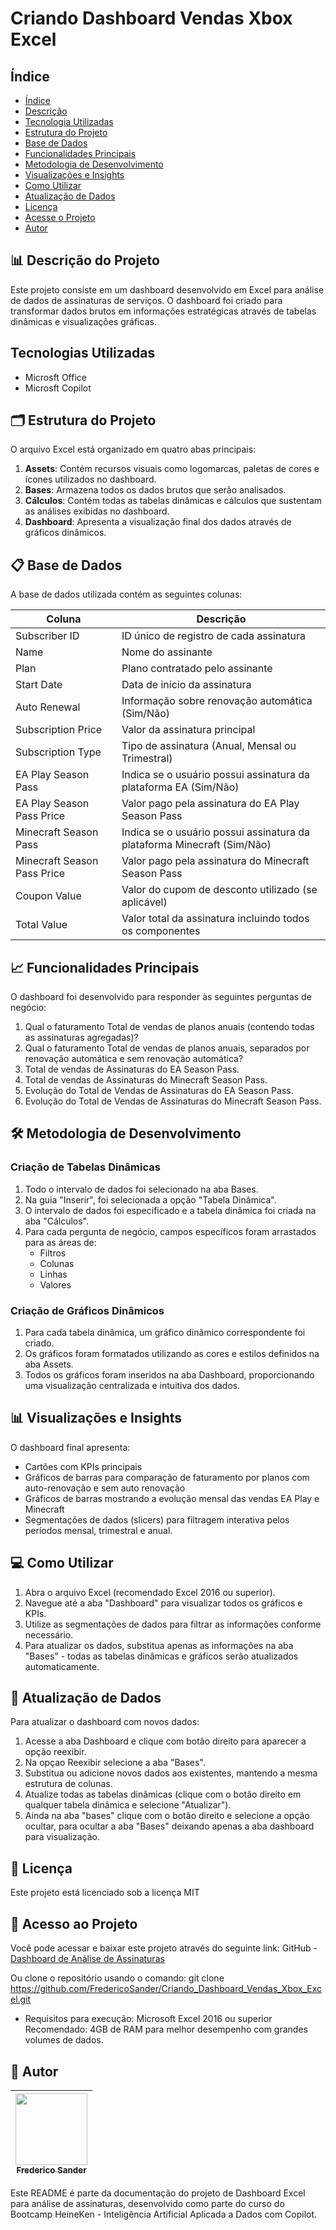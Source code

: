 # Criando Dashboard Vendas Xbox Excel

## Índice 

* [Índice](#índice)
* [Descrição](#descrição)
* [Tecnologia Utilizadas](#tecnologias-utilizadas)
* [Estrutura do Projeto](#estrutura-do-projeto)
* [Base de Dados](#base-de-dados)
* [Funcionalidades Principais](#funcionalidades-principais)
* [Metodologia de Desenvolvimento](#metodologia-de-desenvolvimento)
* [Visualizações e Insights](#visualizações-e-insights)
* [Como Utilizar](#como-utilizar)
* [Atualização de Dados](#atualização-de-dados)
* [Licença](#licença)
* [Acesse o Projeto](#acesse-o-projeto)
* [Autor](#autor)


## 📊 Descrição do Projeto

Este projeto consiste em um dashboard desenvolvido em Excel para análise de dados de assinaturas de serviços. O dashboard foi criado para transformar dados brutos em informações estratégicas através de tabelas dinâmicas e visualizações gráficas.

## Tecnologias Utilizadas

- Microsft Office
- Microsft Copilot

## 🗂️ Estrutura do Projeto

O arquivo Excel está organizado em quatro abas principais:

1. **Assets**: Contém recursos visuais como logomarcas, paletas de cores e ícones utilizados no dashboard.
2. **Bases**: Armazena todos os dados brutos que serão analisados.
3. **Cálculos**: Contém todas as tabelas dinâmicas e cálculos que sustentam as análises exibidas no dashboard.
4. **Dashboard**: Apresenta a visualização final dos dados através de gráficos dinâmicos.

## 📋 Base de Dados

A base de dados utilizada contém as seguintes colunas:

| Coluna | Descrição |
|--------|-----------|
| Subscriber ID | ID único de registro de cada assinatura |
| Name | Nome do assinante |
| Plan | Plano contratado pelo assinante |
| Start Date | Data de início da assinatura |
| Auto Renewal | Informação sobre renovação automática (Sim/Não) |
| Subscription Price | Valor da assinatura principal |
| Subscription Type | Tipo de assinatura (Anual, Mensal ou Trimestral) |
| EA Play Season Pass | Indica se o usuário possui assinatura da plataforma EA (Sim/Não) |
| EA Play Season Pass Price | Valor pago pela assinatura do EA Play Season Pass |
| Minecraft Season Pass | Indica se o usuário possui assinatura da plataforma Minecraft (Sim/Não) |
| Minecraft Season Pass Price | Valor pago pela assinatura do Minecraft Season Pass |
| Coupon Value | Valor do cupom de desconto utilizado (se aplicável) |
| Total Value | Valor total da assinatura incluindo todos os componentes |

## 📈 Funcionalidades Principais

O dashboard foi desenvolvido para responder às seguintes perguntas de negócio:

1. Qual o faturamento Total de vendas de planos anuais (contendo todas as assinaturas agregadas)?
2. Qual o faturamento Total de vendas de planos anuais, separados por renovação automática e sem renovação automática?
3. Total de vendas de Assinaturas do EA Season Pass.
4. Total de vendas de Assinaturas do Minecraft Season Pass.
5. Evolução do Total de Vendas de Assinaturas do EA Season Pass.
6. Evolução do Total de Vendas de Assinaturas do Minecraft Season Pass.

## 🛠️ Metodologia de Desenvolvimento

### Criação de Tabelas Dinâmicas

1. Todo o intervalo de dados foi selecionado na aba Bases.
2. Na guia "Inserir", foi selecionada a opção "Tabela Dinâmica".
3. O intervalo de dados foi especificado e a tabela dinâmica foi criada na aba "Cálculos".
4. Para cada pergunta de negócio, campos específicos foram arrastados para as áreas de:
   - Filtros
   - Colunas
   - Linhas
   - Valores

### Criação de Gráficos Dinâmicos

1. Para cada tabela dinâmica, um gráfico dinâmico correspondente foi criado.
2. Os gráficos foram formatados utilizando as cores e estilos definidos na aba Assets.
3. Todos os gráficos foram inseridos na aba Dashboard, proporcionando uma visualização centralizada e intuitiva dos dados.

## 📊 Visualizações e Insights

O dashboard final apresenta:

- Cartões com KPIs principais
- Gráficos de barras para comparação de faturamento por planos com auto-renovação e sem auto renovação
- Gráficos de barras mostrando a evolução mensal das vendas EA Play e Minecraft
- Segmentações de dados (slicers) para filtragem interativa pelos períodos mensal, trimestral e anual.

## 💻 Como Utilizar

1. Abra o arquivo Excel (recomendado Excel 2016 ou superior).
2. Navegue até a aba "Dashboard" para visualizar todos os gráficos e KPIs.
3. Utilize as segmentações de dados para filtrar as informações conforme necessário.
4. Para atualizar os dados, substitua apenas as informações na aba "Bases" - todas as tabelas dinâmicas e gráficos serão atualizados automaticamente.

## 🔄 Atualização de Dados

Para atualizar o dashboard com novos dados:

1. Acesse a aba Dashboard e clique com botão direito para aparecer a opção reexibir.
2. Na opçao Reexibir selecione a aba "Bases".
2. Substitua ou adicione novos dados aos existentes, mantendo a mesma estrutura de colunas.
3. Atualize todas as tabelas dinâmicas (clique com o botão direito em qualquer tabela dinâmica e selecione "Atualizar").
4. Ainda na aba "bases" clique com o botão direito e selecione a opção ocultar, para ocultar a aba "Bases" deixando apenas a aba dashboard para visualização.

## 📜 Licença

Este projeto está licenciado sob a licença MIT 

## 🔗 Acesso ao Projeto

Você pode acessar e baixar este projeto através do seguinte link:
GitHub - [Dashboard de Análise de Assinaturas](https://github.com/FredericoSander/Criando_Dashboard_Vendas_Xbox_Excel/blob/main/Report/Relat%C3%B3rio.xlsx)

Ou clone o repositório usando o comando:
git clone https://github.com/FredericoSander/Criando_Dashboard_Vendas_Xbox_Excel.git

- Requisitos para execução:
Microsoft Excel 2016 ou superior
Recomendado: 4GB de RAM para melhor desempenho com grandes volumes de dados.
## 👤 Autor
| [<img loading="lazy" src="https://avatars.githubusercontent.com/u/136928502?s=96&v=4" width=115><br><sub>Frederico Sander</sub>](https://github.com/FredericoSander)
| :---: | 

Este README é parte da documentação do projeto de Dashboard Excel para análise de assinaturas, desenvolvido como parte do curso do Bootcamp HeineKen - Inteligência Artificial Aplicada a Dados com Copilot.


